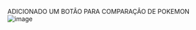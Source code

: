 ADICIONADO UM BOTÂO PARA COMPARAÇÂO DE POKEMON <br/>
![image](https://github.com/user-attachments/assets/051f753f-7b51-485d-889a-2894f7520ba1)
